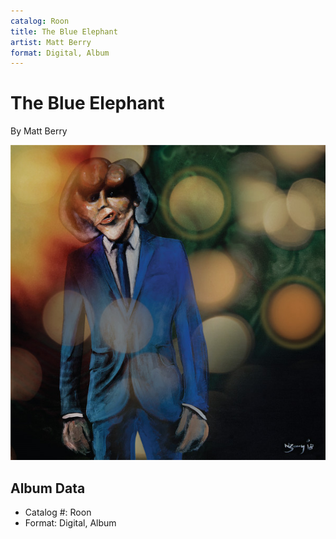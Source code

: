 ```yaml
---
catalog: Roon
title: The Blue Elephant
artist: Matt Berry
format: Digital, Album
---
```


# The Blue Elephant

By Matt Berry

![](../../assets/albumcovers/Matt_Berry-The_Blue_Elephant.png)

## Album Data

- Catalog #: Roon
- Format: Digital, Album


